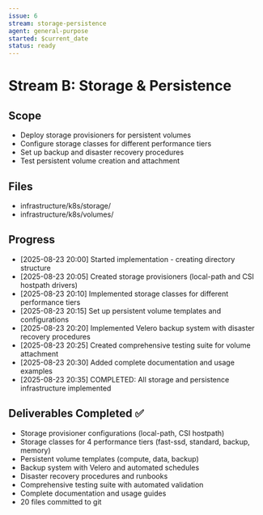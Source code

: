 ```yaml
---
issue: 6
stream: storage-persistence
agent: general-purpose
started: $current_date
status: ready
---
```


# Stream B: Storage & Persistence

## Scope
- Deploy storage provisioners for persistent volumes
- Configure storage classes for different performance tiers
- Set up backup and disaster recovery procedures
- Test persistent volume creation and attachment

## Files
- infrastructure/k8s/storage/
- infrastructure/k8s/volumes/

## Progress
- [2025-08-23 20:00] Started implementation - creating directory structure
- [2025-08-23 20:05] Created storage provisioners (local-path and CSI hostpath drivers)
- [2025-08-23 20:10] Implemented storage classes for different performance tiers
- [2025-08-23 20:15] Set up persistent volume templates and configurations
- [2025-08-23 20:20] Implemented Velero backup system with disaster recovery procedures
- [2025-08-23 20:25] Created comprehensive testing suite for volume attachment
- [2025-08-23 20:30] Added complete documentation and usage examples
- [2025-08-23 20:35] COMPLETED: All storage and persistence infrastructure implemented

## Deliverables Completed ✅
- Storage provisioner configurations (local-path, CSI hostpath)
- Storage classes for 4 performance tiers (fast-ssd, standard, backup, memory)
- Persistent volume templates (compute, data, backup)
- Backup system with Velero and automated schedules
- Disaster recovery procedures and runbooks
- Comprehensive testing suite with automated validation
- Complete documentation and usage guides
- 20 files committed to git
